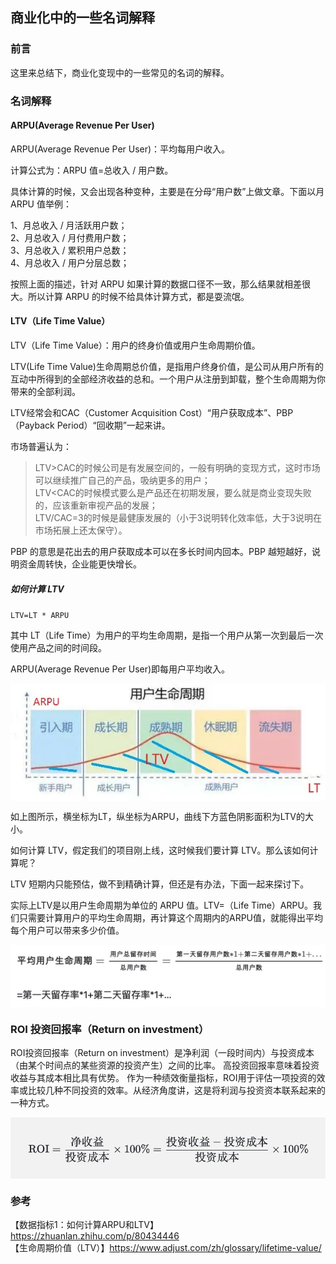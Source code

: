 ## 商业化中的一些名词解释

### 前言

这里来总结下，商业化变现中的一些常见的名词的解释。  

### 名词解释

#### ARPU(Average Revenue Per User)

ARPU(Average Revenue Per User)：平均每用户收入。   

计算公式为：ARPU 值=总收入 / 用户数。   

具体计算的时候，又会出现各种变种，主要是在分母“用户数”上做文章。下面以月 ARPU 值举例：      

1、月总收入 / 月活跃用户数；  
2、月总收入 / 月付费用户数；  
3、月总收入 / 累积用户总数；  
4、月总收入 / 用户分层总数；

按照上面的描述，针对 ARPU 如果计算的数据口径不一致，那么结果就相差很大。所以计算 ARPU 的时候不给具体计算方式，都是耍流氓。   

#### LTV（Life Time Value）

LTV（Life Time Value）：用户的终身价值或用户生命周期价值。  

LTV(Life Time Value)生命周期总价值，是指用户终身价值，是公司从用户所有的互动中所得到的全部经济收益的总和。一个用户从注册到卸载，整个生命周期为你带来的全部利润。   

LTV经常会和CAC（Customer Acquisition Cost）“用户获取成本”、PBP（Payback Period）“回收期”一起来讲。  

市场普遍认为：

> LTV>CAC的时候公司是有发展空间的，一般有明确的变现方式，这时市场可以继续推广自己的产品，吸纳更多的用户；  
> LTV<CAC的时候模式要么是产品还在初期发展，要么就是商业变现失败的，应该重新审视产品的发展；  
> LTV/CAC=3的时候是最健康发展的（小于3说明转化效率低，大于3说明在市场拓展上还太保守）。  



PBP 的意思是花出去的用户获取成本可以在多长时间内回本。PBP 越短越好，说明资金周转快，企业能更快增长。   

##### 如何计算 LTV

``LTV=LT * ARPU``  

其中 LT（Life Time）为用户的平均生命周期，是指一个用户从第一次到最后一次使用产品之间的时间段。  

ARPU(Average Revenue Per User)即每用户平均收入。   

<img src="/img/business/ltv.webp"  alt="ltv" align="center" />

如上图所示，横坐标为LT，纵坐标为ARPU，曲线下方蓝色阴影面积为LTV的大小。   

如何计算 LTV，假定我们的项目刚上线，这时候我们要计算 LTV。那么该如何计算呢？  

LTV 短期内只能预估，做不到精确计算，但还是有办法，下面一起来探讨下。  

实际上LTV是以用户生命周期为单位的 ARPU 值。LTV=（Life Time）ARPU。我们只需要计算用户的平均生命周期，再计算这个周期内的ARPU值，就能得出平均每个用户可以带来多少价值。   

<img src="/img/business/lt-1.jpg"  alt="ltv" align="center" />

### ROI 投资回报率（Return on investment）

ROI投资回报率（Return on investment）是净利润（一段时间内）与投资成本（由某个时间点的某些资源的投资产生）之间的比率。 高投资回报率意味着投资收益与其成本相比具有优势。 作为一种绩效衡量指标，ROI用于评估一项投资的效率或比较几种不同投资的效率。从经济角度讲，这是将利润与投资资本联系起来的一种方式。  

<img src="/img/business/roi-1.jpg"  alt="roi" align="center" />   

### 参考

【数据指标1：如何计算ARPU和LTV】https://zhuanlan.zhihu.com/p/80434446    
【生命周期价值（LTV）】https://www.adjust.com/zh/glossary/lifetime-value/    


